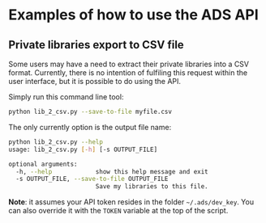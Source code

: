 # Examples of how to use the ADS API

## Private libraries export to CSV file

Some users may have a need to extract their private libraries into a CSV format.
Currently, there is no intention of fulfiling this request within the user
interface, but it is possible to do using the API.

Simply run this command line tool:

```bash
python lib_2_csv.py --save-to-file myfile.csv
```

The only currently option is the output file name:

```bash
python lib_2_csv.py --help
usage: lib_2_csv.py [-h] [-s OUTPUT_FILE]

optional arguments:
  -h, --help            show this help message and exit
  -s OUTPUT_FILE, --save-to-file OUTPUT_FILE
                        Save my libraries to this file.
```

**Note**: it assumes your API token resides in the folder `~/.ads/dev_key`.
You can also override it with the `TOKEN` variable at the top of the script.